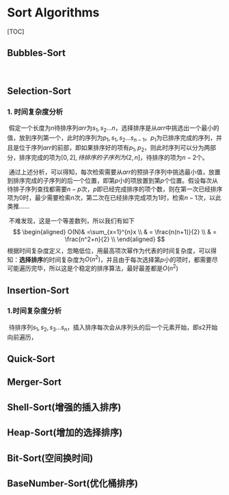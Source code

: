 # Sort Algorithms

[TOC]



## Bubbles-Sort

​		

## Selection-Sort

### 1. 时间复杂度分析

​		假定一个长度为$n$待排序列$arr$为$s_1,s_2...n$，选择排序是从$arr$中挑选出一个最小的值，放到序列第一个，此时的序列为$p_1,s_1,s_2...s_{n-1}$。$p_1$为已排序完成的序列，并且是位于序列$arr$的前部，即如果排序好的项有$p_1,p_2$，则此时序列可以分为两部分，排序完成的项为$[0,2],待排序的子序列为(2,n]$，待排序的项为$n-2$个。

​		通过上述分析，可以得知，每次检索需要从$arr$的预排子序列中挑选最小值，放置到排序完成的子序列的后一个位置，即第$p$小的项放置到第$p$个位置。假设每次从待排子序列查找都需要$n-p$次，$p$即已经完成排序的项个数，则在第一次已经排序项为0时，最少需要检索$n$次，第二次在已经排序完成项为1时，检索$n-1$次，以此类推......

​		不难发现，这是一个等差数列，所以我们有如下
$$
\begin{aligned}
O(N)& =\sum_{x=1}^{n}x \\
& = \frac{n(n+1)}{2} \\
& = \frac{n^2+n}{2} \\
\end{aligned}
$$
​		根据时间复杂度定义，忽略低位，用最高项次幂作为代表的时间复杂度，可以得知：**选择排序**的时间复杂度为$O(n^2)$，并且由于每次选择第$p$小的项时，都需要尽可能遍历完毕，所以这是个稳定的排序算法，最好最差都是$O(n^2)$

## Insertion-Sort

### 1.时间复杂度分析

​		待排序列$s_1,s_2,s_3...s_n$，插入排序每次会从序列头的后一个元素开始，即$s2$开始向前遍历，

## Quick-Sort

## Merger-Sort

## Shell-Sort(增强的插入排序)

## Heap-Sort(增加的选择排序)

## Bit-Sort(空间换时间)

## BaseNumber-Sort(优化桶排序)